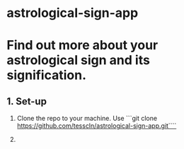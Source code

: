 # astrological-sign-app
# Find out more about your astrological sign and its signification.

## 1. Set-up

1. Clone the repo to your machine. 
Use ```git clone https://github.com/tesscln/astrological-sign-app.git````

2. 
